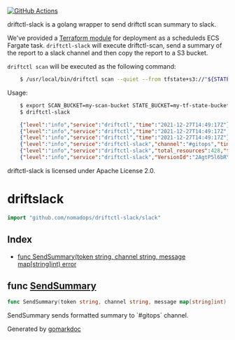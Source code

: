 <!-- Code generated by gomarkdoc. DO NOT EDIT -->

[![GitHub Actions](https://github.com/nomadops/driftctl-slack/actions/workflows/ci.yml/badge.svg?branch=main)](https://github.com/nomadops/driftctl-slack/actions/workflows/ci.yml)

driftctl-slack is a golang wrapper to send driftctl scan summary to slack.

We've provided a [Terraform module](https://github.com/nomadops/terraform-aws-driftctl-slack) for deployment as a scheduleds ECS Fargate task. 
`driftctl-slack` will execute driftctl-scan, send a summary of the report to a slack channel and then copy the report to a S3 bucket.

`driftctl scan` will be executed as the following command:

```bash
	$ /usr/local/bin/driftctl scan --quiet --from tfstate+s3://"${STATE_BUCKET}"/**/*.tfstate -o json://"${DRIFTCTL_JSON}"
````

Usage:
```bash
	$ export SCAN_BUCKET=my-scan-bucket STATE_BUCKET=my-tf-state-bucket TOKEN=my-slack-token CHANNEL="#gitops"
	$ driftctl-slack
```

```json
	{"level":"info","service":"driftctl","time":"2021-12-27T14:49:17Z"}
	{"level":"info","service":"driftctl","time":"2021-12-27T14:49:17Z","message":"Driftctl scan detected drift."}
	{"level":"info","service":"driftctl","time":"2021-12-27T14:49:17Z"}
	{"level":"info","service":"driftctl-slack","channel":"#gitops","time":"2021-12-27T14:49:17Z","message":"Message successfully sent to slack."}
	{"level":"info","service":"driftctl-slack","total_resources":428,"total_changed":0,"total_unmanaged":307,"total_missing":7,"total_managed":114,"time":"2021-12-27T14:49:17Z","message":"Driftctl scan summary"}
	{"level":"info","service":"driftctl-slack","VersionId":"2AgtP5l6bRYGW30DJtT_89K_GueXeW7m","ti
```


driftctl-slack is licensed under Apache License 2.0.


# driftslack

```go
import "github.com/nomadops/driftctl-slack/slack"
```

## Index

- [func SendSummary(token string, channel string, message map[string]int) error](<#func-sendsummary>)


## func [SendSummary](<https://github.com/nomadops/driftctl-slack/blob/main/slack/slack.go#L67>)

```go
func SendSummary(token string, channel string, message map[string]int) error
```

SendSummary sends formatted summary to \`\#gitops\` channel\.



Generated by [gomarkdoc](<https://github.com/princjef/gomarkdoc>)

